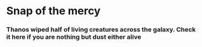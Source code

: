 # Snap of the mercy
### Thanos wiped half of living creatures across the galaxy. Check it here if you are nothing but dust either alive


